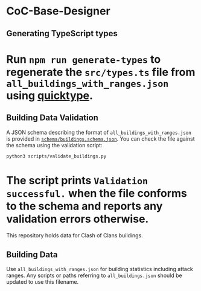 # CoC-Base-Designer

## Generating TypeScript types

Run `npm run generate-types` to regenerate the `src/types.ts` file from `all_buildings_with_ranges.json` using [quicktype](https://github.com/quicktype/quicktype).
=======

## Building Data Validation

A JSON schema describing the format of `all_buildings_with_ranges.json` is
provided in [`schema/buildings.schema.json`](schema/buildings.schema.json). You
can check the file against the schema using the validation script:

```bash
python3 scripts/validate_buildings.py
```

The script prints `Validation successful.` when the file conforms to the schema
and reports any validation errors otherwise.
=======
This repository holds data for Clash of Clans buildings.

## Building Data

Use `all_buildings_with_ranges.json` for building statistics including attack ranges. Any scripts or paths referring to `all_buildings.json` should be updated to use this filename.
